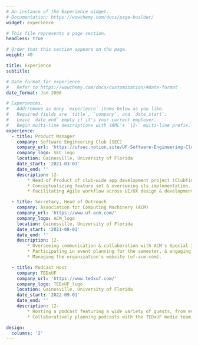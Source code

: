 ```yaml
---
# An instance of the Experience widget.
# Documentation: https://wowchemy.com/docs/page-builder/
widget: experience

# This file represents a page section.
headless: true

# Order that this section appears on the page.
weight: 40

title: Experience
subtitle:

# Date format for experience
#   Refer to https://wowchemy.com/docs/customization/#date-format
date_format: Jan 2006

# Experiences.
#   Add/remove as many `experience` items below as you like.
#   Required fields are `title`, `company`, and `date_start`.
#   Leave `date_end` empty if it's your current employer.
#   Begin multi-line descriptions with YAML's `|2-` multi-line prefix.
experience:
  - title: Product Manager
    company: Software Engineering Club (SEC)
    company_url: 'https://ufsec.notion.site/UF-Software-Engineering-Club-8e7ec7c7088845129e35f0171f1a06fe'
    company_logo: SEC_logo
    location: Gainesville, University of Florida
    date_start: '2021-03-01'
    date_end: ''
    description: |2-      
        * Head of Product of club-wide app development project (Clubfinity) designed to centralize student organization involvement & admin-to-member communications.
        * Conceptualizing feature set & overseeing its implementation.
        * Facilitating Agile workflow across UI/UX design & development teams; collaborating with Head of Development to plan biweekly sprints, attending standups, etc.

  - title: Secretary, Head of Outreach
    company: Association for Computing Machinery (ACM)
    company_url: 'https://www.uf-acm.com/'
    company_logo: ACM_logo
    location: Gainesville, University of Florida
    date_start: '2021-08-01'
    date_end: ''
    description: |2-
        * Overseeing communication & collaboration with ACM's Special Interest Groups (SIGs) & other student organizations on campus by scheduling joint events focused on pre-professional development & socialization.
        * Participating in event planning for the semester, & engaging with club officers & members.
        * Managing the organization's website (uf-acm.com).

  - title: Podcast Host
    company: TEDxUF
    company_url: 'https://www.tedxuf.com/'
    company_logo: TEDxUF_logo
    location: Gainesville, University of Florida
    date_start: '2022-09-01'
    date_end: ''
    description: |2-
        * Hosting a podcast featuring a wide variety of guests, from event speakers, student organization leaders, university staff, and the business owners and employees who make Gainesville unique.
        * Collaboratively planning podcasts with the TEDxUF media team; creating audio content for the organization with a primary focus on community engagement.

design:
  columns: '2'
---
```

